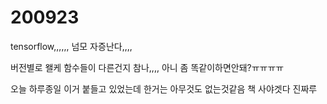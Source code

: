 # 200923

tensorflow,,,,,, 넘모 자증난다,,,,

버전별로 왤케 함수들이 다른건지 참나,,,, 아니 좀 똑같이하면안돼?ㅠㅠㅠㅠ

오늘 하루종일 이거 붙들고 있었는데 한거는 아무것도 없는것같음 책 사야겟다 진짜루